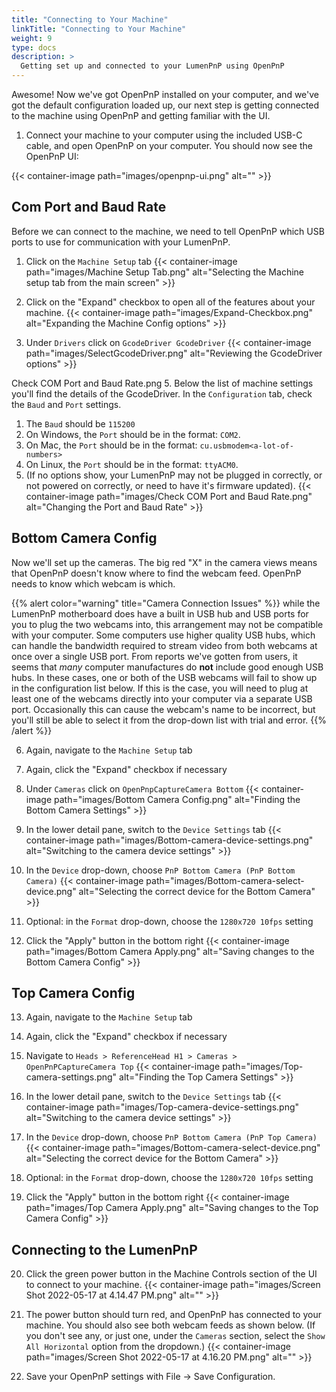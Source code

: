 ```yaml
---
title: "Connecting to Your Machine"
linkTitle: "Connecting to Your Machine"
weight: 9
type: docs
description: >
  Getting set up and connected to your LumenPnP using OpenPnP
---
```


Awesome! Now we've got OpenPnP installed on your computer, and we've got the default configuration loaded up, our next step is getting connected to the machine using OpenPnP and getting familiar with the UI.

1. Connect your machine to your computer using the included USB-C cable, and open OpenPnP on your computer. You should now see the OpenPnP UI:

{{< container-image path="images/openpnp-ui.png" alt="" >}}

## Com Port and Baud Rate

Before we can connect to the machine, we need to tell OpenPnP which USB ports to use for communication with your LumenPnP.

1. Click on the `Machine Setup` tab
  {{< container-image path="images/Machine Setup Tab.png" alt="Selecting the Machine setup tab from the main screen" >}}

3. Click on the "Expand" checkbox to open all of the features about your machine.
  {{< container-image path="images/Expand-Checkbox.png" alt="Expanding the Machine Config options" >}}

4. Under `Drivers` click on `GcodeDriver GcodeDriver`
  {{< container-image path="images/SelectGcodeDriver.png" alt="Reviewing the GcodeDriver options" >}}
  
Check COM Port and Baud Rate.png
5. Below the list of machine settings you'll find the details of the GcodeDriver. In the `Configuration` tab, check the `Baud` and `Port` settings.

   1. The `Baud` should be `115200`
   2. On Windows, the `Port` should be in the format: `COM2`.
   3. On Mac, the `Port` should be in the format: `cu.usbmodem<a-lot-of-numbers>`
   4. On Linux, the `Port` should be in the format: `ttyACM0`.
   5. (If no options show, your LumenPnP may not be plugged in correctly, or not powered on correctly, or need to have it's firmware updated).
  {{< container-image path="images/Check COM Port and Baud Rate.png" alt="Changing the Port and Baud Rate" >}}

## Bottom Camera Config

Now we'll set up the cameras. The big red "X" in the camera views means that OpenPnP doesn't know where to find the webcam feed. OpenPnP needs to know which webcam is which.

{{% alert color="warning" title="Camera Connection Issues" %}}
while the LumenPnP motherboard does have a built in USB hub and USB ports for you to plug the two webcams into, this arrangement may not be compatible with your computer. Some computers use higher quality USB hubs, which can handle the bandwidth required to stream video from both webcams at once over a single USB port. From reports we've gotten from users, it seems that *many* computer manufactures do **not** include good enough USB hubs. In these cases, one or both of the USB webcams will fail to show up in the configuration list below. If this is the case, you will need to plug at least one of the webcams directly into your computer via a separate USB port. Occasionally this can cause the webcam's name to be incorrect, but you'll still be able to select it from the drop-down list with trial and error.
{{% /alert %}}

6. Again, navigate to the `Machine Setup` tab
7. Again, click the "Expand" checkbox if necessary
8. Under `Cameras` click on `OpenPnpCaptureCamera Bottom`
  {{< container-image path="images/Bottom Camera Config.png" alt="Finding the Bottom Camera Settings" >}}

9. In the lower detail pane, switch to the `Device Settings` tab
  {{< container-image path="images/Bottom-camera-device-settings.png" alt="Switching to the camera device settings" >}}

10. In the `Device` drop-down, choose `PnP Bottom Camera (PnP Bottom Camera)`
  {{< container-image path="images/Bottom-camera-select-device.png" alt="Selecting the correct device for the Bottom Camera" >}}

11. Optional: in the `Format` drop-down, choose the `1280x720 10fps` setting

12. Click the "Apply" button in the bottom right
  {{< container-image path="images/Bottom Camera Apply.png" alt="Saving changes to the Bottom Camera Config" >}}

## Top Camera Config

13. Again, navigate to the `Machine Setup` tab
14. Again, click the "Expand" checkbox if necessary
15. Navigate to `Heads > ReferenceHead H1 > Cameras > OpenPnPCaptureCamera Top`
  {{< container-image path="images/Top-camera-settings.png" alt="Finding the Top Camera Settings" >}}

16. In the lower detail pane, switch to the `Device Settings` tab
  {{< container-image path="images/Top-camera-device-settings.png" alt="Switching to the camera device settings" >}}

17. In the `Device` drop-down, choose `PnP Bottom Camera (PnP Top Camera)`
  {{< container-image path="images/Bottom-camera-select-device.png" alt="Selecting the correct device for the Bottom Camera" >}}

18. Optional: in the `Format` drop-down, choose the `1280x720 10fps` setting

19. Click the "Apply" button in the bottom right
  {{< container-image path="images/Top Camera Apply.png" alt="Saving changes to the Top Camera Config" >}}

## Connecting to the LumenPnP

20. Click the green power button in the Machine Controls section of the UI to connect to your machine.
  {{< container-image path="images/Screen Shot 2022-05-17 at 4.14.47 PM.png" alt="" >}}

21. The power button should turn red, and OpenPnP has connected to your machine. You should also see both webcam feeds as shown below. (If you don't see any, or just one, under the `Cameras` section, select the `Show All Horizontal` option from the dropdown.)
  {{< container-image path="images/Screen Shot 2022-05-17 at 4.16.20 PM.png" alt="" >}}

7. Save your OpenPnP settings with File -> Save Configuration.
